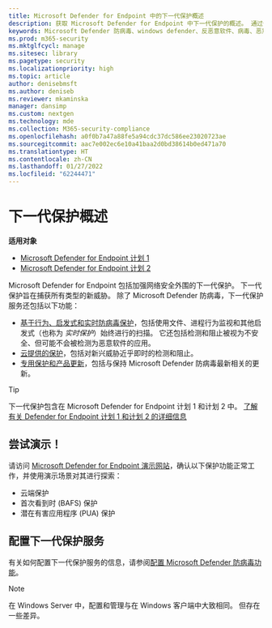 ```yaml
---
title: Microsoft Defender for Endpoint 中的下一代保护概述
description: 获取 Microsoft Defender for Endpoint 中下一代保护的概述。 通过使用旨在捕获所有类型新威胁的下一代保护，巩固网络的安全外围。
keywords: Microsoft Defender 防病毒、windows defender、反恶意软件、病毒、恶意软件、威胁、检测、保护、安全
ms.prod: m365-security
ms.mktglfcycl: manage
ms.sitesec: library
ms.pagetype: security
ms.localizationpriority: high
ms.topic: article
author: denisebmsft
ms.author: deniseb
ms.reviewer: mkaminska
manager: dansimp
ms.custom: nextgen
ms.technology: mde
ms.collection: M365-security-compliance
ms.openlocfilehash: a0f0b7a47a88fe5a94cdc37dc586ee23020723ae
ms.sourcegitcommit: aac7e002ec6e10a41baa2d0bd38614b0ed471a70
ms.translationtype: HT
ms.contentlocale: zh-CN
ms.lasthandoff: 01/27/2022
ms.locfileid: "62244471"
---
```

# <a name="next-generation-protection-overview"></a>下一代保护概述

**适用对象**
- [Microsoft Defender for Endpoint 计划 1](https://go.microsoft.com/fwlink/p/?linkid=2154037)
- [Microsoft Defender for Endpoint 计划 2](https://go.microsoft.com/fwlink/p/?linkid=2154037)

Microsoft Defender for Endpoint 包括加强网络安全外围的下一代保护。 下一代保护旨在捕获所有类型的新威胁。 除了 Microsoft Defender 防病毒，下一代保护服务还包括以下功能：

- [基于行为、启发式和实时防病毒保护](configure-protection-features-microsoft-defender-antivirus.md)，包括使用文件、进程行为监视和其他启发式（也称为 *实时保护*）始终进行的扫描。 它还包括检测和阻止被视为不安全、但可能不会被检测为恶意软件的应用。
- [云提供的保护](cloud-protection-microsoft-defender-antivirus.md)，包括对新兴威胁近乎即时的检测和阻止。
- [专用保护和产品更新](manage-updates-baselines-microsoft-defender-antivirus.md)，包括与保持 Microsoft Defender 防病毒最新相关的更新。

> [!TIP]
> 下一代保护包含在 Microsoft Defender for Endpoint 计划 1 和计划 2 中。 [了解有关 Defender for Endpoint 计划 1 和计划 2 的详细信息](defender-endpoint-plan-1-2.md)

## <a name="try-a-demo"></a>尝试演示！

请访问 [Microsoft Defender for Endpoint 演示网站](https://demo.wd.microsoft.com?ocid=cx-wddocs-testground)，确认以下保护功能正常工作，并使用演示场景对其进行探索：

- 云端保护
- 首次看到时 (BAFS) 保护
- 潜在有害应用程序 (PUA) 保护

## <a name="configure-next-generation-protection-services"></a>配置下一代保护服务

有关如何配置下一代保护服务的信息，请参阅[配置 Microsoft Defender 防病毒功能](configure-microsoft-defender-antivirus-features.md)。

> [!NOTE]
> 在 Windows Server 中，配置和管理与在 Windows 客户端中大致相同。 但存在一些差异。 
